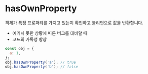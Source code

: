 # hasOwnProperty

객체가 특정 프로퍼티를 가지고 있는지 확인하고 불리언으로 값을 반환합니다.

- 예기치 못한 상황에 따른 버그를 대비할 때
- 코드의 가독성 향상

```js
const obj = {
  a: 1,
};
obj.hasOwnProperty('a'); // true
obj.hasOwnProperty('b'); // false
```
